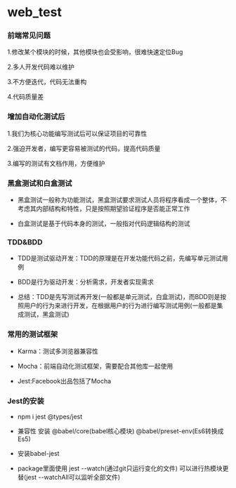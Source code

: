 # web_test

### 前端常见问题
1.修改某个模块的时候，其他模块也会受影响，很难快速定位Bug

2.多人开发代码难以维护

3.不方便迭代，代码无法重构

4.代码质量差

### 增加自动化测试后

1.我们为核心功能编写测试后可以保证项目的可靠性

2.强迫开发者，编写更容易被测试的代码，提高代码质量

3.编写的测试有文档作用，方便维护

### 黑盒测试和白盒测试

+ 黑盒测试一般称为功能测试，黑盒测试要求测试人员将程序看成一个整体，不考虑其内部结构和特性，只是按照期望验证程序是否能正常工作

+ 白盒测试是基于代码本身的测试，一般指对代码逻辑结构的测试

### TDD&BDD

+ TDD是测试驱动开发：TDD的原理是在开发功能代码之前，先编写单元测试用例

+ BDD是行为驱动开发：分析需求，开发者实现需求

+ 总结：TDD是先写测试再开发(一般都是单元测试，白盒测试)，而BDD则是按照用户的行为来进行开发，在根据用户的行为进行编写测试用例(一般都是集成测试，黑盒测试)

### 常用的测试框架

+ Karma：测试多浏览器兼容性

+ Mocha：前端自动化测试框架，需要配合其他库一起使用

+ Jest:Facebook出品包括了Mocha

### Jest的安装

+ npm i jest @types/jest

+ 兼容性 安装 @babel/core(babel核心模块) @babel/preset-env(Es6转换成Es5)

+ 安装babel-jest

+ package里面使用 jest --watch(通过git只运行变化的文件) 可以进行热模块更替(jest --watchAll可以监听全部文件)

